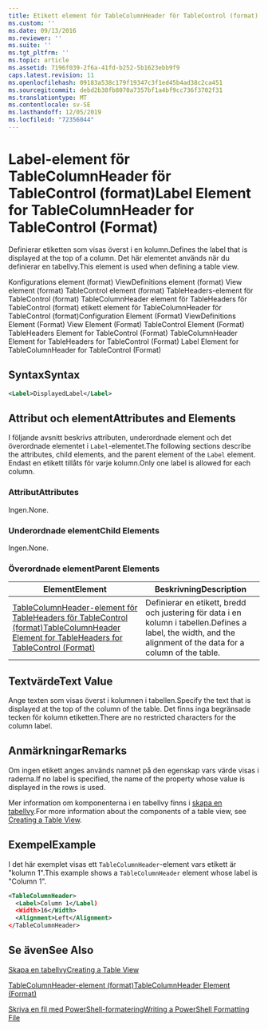 ```yaml
---
title: Etikett element för TableColumnHeader för TableControl (format) | Microsoft Docs
ms.custom: ''
ms.date: 09/13/2016
ms.reviewer: ''
ms.suite: ''
ms.tgt_pltfrm: ''
ms.topic: article
ms.assetid: 7196f039-2f6a-41fd-b252-5b1623ebb9f9
caps.latest.revision: 11
ms.openlocfilehash: 09183a538c179f19347c3f1ed45b4ad38c2ca451
ms.sourcegitcommit: debd2b38fb8070a7357bf1a4bf9cc736f3702f31
ms.translationtype: MT
ms.contentlocale: sv-SE
ms.lasthandoff: 12/05/2019
ms.locfileid: "72356044"
---
```

# <a name="label-element-for-tablecolumnheader-for-tablecontrol-format"></a><span data-ttu-id="b2854-102">Label-element för TableColumnHeader för TableControl (format)</span><span class="sxs-lookup"><span data-stu-id="b2854-102">Label Element for TableColumnHeader for TableControl (Format)</span></span>

<span data-ttu-id="b2854-103">Definierar etiketten som visas överst i en kolumn.</span><span class="sxs-lookup"><span data-stu-id="b2854-103">Defines the label that is displayed at the top of a column.</span></span> <span data-ttu-id="b2854-104">Det här elementet används när du definierar en tabellvy.</span><span class="sxs-lookup"><span data-stu-id="b2854-104">This element is used when defining a table view.</span></span>

<span data-ttu-id="b2854-105">Konfigurations element (format) ViewDefinitions element (format) View element (format) TableControl element (format) TableHeaders-element för TableControl (format) TableColumnHeader element för TableHeaders för TableControl (format) etikett element för TableColumnHeader för TableControl (format)</span><span class="sxs-lookup"><span data-stu-id="b2854-105">Configuration Element (Format) ViewDefinitions Element (Format) View Element (Format) TableControl Element (Format) TableHeaders Element for TableControl (Format) TableColumnHeader Element for TableHeaders for TableControl (Format) Label Element  for TableColumnHeader for TableControl (Format)</span></span>

## <a name="syntax"></a><span data-ttu-id="b2854-106">Syntax</span><span class="sxs-lookup"><span data-stu-id="b2854-106">Syntax</span></span>

```xml
<Label>DisplayedLabel</Label>

```

## <a name="attributes-and-elements"></a><span data-ttu-id="b2854-107">Attribut och element</span><span class="sxs-lookup"><span data-stu-id="b2854-107">Attributes and Elements</span></span>

<span data-ttu-id="b2854-108">I följande avsnitt beskrivs attributen, underordnade element och det överordnade elementet i `Label`-elementet.</span><span class="sxs-lookup"><span data-stu-id="b2854-108">The following sections describe the attributes, child elements, and the parent element of the `Label` element.</span></span> <span data-ttu-id="b2854-109">Endast en etikett tillåts för varje kolumn.</span><span class="sxs-lookup"><span data-stu-id="b2854-109">Only one label is allowed for each column.</span></span>

### <a name="attributes"></a><span data-ttu-id="b2854-110">Attribut</span><span class="sxs-lookup"><span data-stu-id="b2854-110">Attributes</span></span>

<span data-ttu-id="b2854-111">Ingen.</span><span class="sxs-lookup"><span data-stu-id="b2854-111">None.</span></span>

### <a name="child-elements"></a><span data-ttu-id="b2854-112">Underordnade element</span><span class="sxs-lookup"><span data-stu-id="b2854-112">Child Elements</span></span>

<span data-ttu-id="b2854-113">Ingen.</span><span class="sxs-lookup"><span data-stu-id="b2854-113">None.</span></span>

### <a name="parent-elements"></a><span data-ttu-id="b2854-114">Överordnade element</span><span class="sxs-lookup"><span data-stu-id="b2854-114">Parent Elements</span></span>

|<span data-ttu-id="b2854-115">Element</span><span class="sxs-lookup"><span data-stu-id="b2854-115">Element</span></span>|<span data-ttu-id="b2854-116">Beskrivning</span><span class="sxs-lookup"><span data-stu-id="b2854-116">Description</span></span>|
|-------------|-----------------|
|[<span data-ttu-id="b2854-117">TableColumnHeader-element för TableHeaders för TableControl (format)</span><span class="sxs-lookup"><span data-stu-id="b2854-117">TableColumnHeader Element for TableHeaders for TableControl  (Format)</span></span>](./tablecolumnheader-element-format.md)|<span data-ttu-id="b2854-118">Definierar en etikett, bredd och justering för data i en kolumn i tabellen.</span><span class="sxs-lookup"><span data-stu-id="b2854-118">Defines a label, the width, and the alignment of the data for a column of the table.</span></span>|

## <a name="text-value"></a><span data-ttu-id="b2854-119">Textvärde</span><span class="sxs-lookup"><span data-stu-id="b2854-119">Text Value</span></span>

<span data-ttu-id="b2854-120">Ange texten som visas överst i kolumnen i tabellen.</span><span class="sxs-lookup"><span data-stu-id="b2854-120">Specify the text that is displayed at the top of the column of the table.</span></span> <span data-ttu-id="b2854-121">Det finns inga begränsade tecken för kolumn etiketten.</span><span class="sxs-lookup"><span data-stu-id="b2854-121">There are no restricted characters for the column label.</span></span>

## <a name="remarks"></a><span data-ttu-id="b2854-122">Anmärkningar</span><span class="sxs-lookup"><span data-stu-id="b2854-122">Remarks</span></span>

<span data-ttu-id="b2854-123">Om ingen etikett anges används namnet på den egenskap vars värde visas i raderna.</span><span class="sxs-lookup"><span data-stu-id="b2854-123">If no label is specified, the name of the property whose value is displayed in the rows is used.</span></span>

<span data-ttu-id="b2854-124">Mer information om komponenterna i en tabellvy finns i [skapa en tabellvy](./creating-a-table-view.md).</span><span class="sxs-lookup"><span data-stu-id="b2854-124">For more information about the components of a table view, see [Creating a Table View](./creating-a-table-view.md).</span></span>

## <a name="example"></a><span data-ttu-id="b2854-125">Exempel</span><span class="sxs-lookup"><span data-stu-id="b2854-125">Example</span></span>

<span data-ttu-id="b2854-126">I det här exemplet visas ett `TableColumnHeader`-element vars etikett är "kolumn 1".</span><span class="sxs-lookup"><span data-stu-id="b2854-126">This example shows a `TableColumnHeader` element whose label is "Column 1".</span></span>

```xml
<TableColumnHeader>
  <Label>Column 1</Label)
  <Width>16</Width>
  <Alignment>Left</Alignment>
</TableColumnHeader>
```

## <a name="see-also"></a><span data-ttu-id="b2854-127">Se även</span><span class="sxs-lookup"><span data-stu-id="b2854-127">See Also</span></span>

[<span data-ttu-id="b2854-128">Skapa en tabellvy</span><span class="sxs-lookup"><span data-stu-id="b2854-128">Creating a Table View</span></span>](./creating-a-table-view.md)

[<span data-ttu-id="b2854-129">TableColumnHeader-element (format)</span><span class="sxs-lookup"><span data-stu-id="b2854-129">TableColumnHeader Element (Format)</span></span>](./tablecolumnheader-element-format.md)

[<span data-ttu-id="b2854-130">Skriva en fil med PowerShell-formatering</span><span class="sxs-lookup"><span data-stu-id="b2854-130">Writing a PowerShell Formatting File</span></span>](./writing-a-powershell-formatting-file.md)
